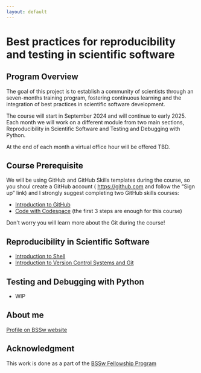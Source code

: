 ```yaml
---
layout: default
---
```


# Best practices for reproducibility and testing in scientific software


## Program Overview

The goal of this project is to establish a community of scientists through an seven-months training program, fostering continuous learning and the integration of best practices in scientific software development. 

The course will start in September 2024 and will continue to early 2025. 
Each month we will work on a different module from two main sections, Reproducibility in Scientific Software 
and Testing and Debugging with Python.

At the end of each month a virtual office hour will be offered TBD.

## Course Prerequisite
We will be using GitHub and GitHub Skills templates during the course, so you shoul create a GitHub account ( https://github.com and follow the “Sign up” link) and I strongly suggest completing two GitHub skills courses:

- [Introduction to GitHub](https://github.com/skills/introduction-to-github)
- [Code with Codespace](https://github.com/skills/code-with-codespaces) (the first 3 steps are enough for this course)

Don't worry you will learn more about the Git during the course!

## Reproducibility in Scientific Software
- [Introduction to Shell](https://github.com/Science-Reproducibility/shell)
- [Introduction to Version Control Systems and Git](https://github.com/Science-Reproducibility/version-control-systems)

## Testing and Debugging with Python
- WIP

## About me
[Profile on BSSw website](https://bssw.io/fellows/dorota-jarecka)

## Acknowledgment 
This work is done as a part of the [BSSw Fellowship Program](https://bssw.io/pages/bssw-fellowship-program)
